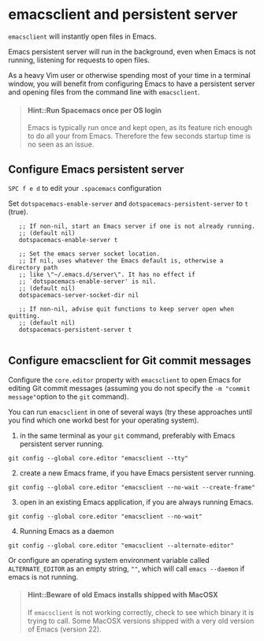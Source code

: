 # emacsclient and persistent server

`emacsclient` will instantly open files in Emacs.

Emacs persistent server will run in the background, even when Emacs is not running, listening for requests to open files.

As a heavy Vim user or otherwise spending most of your time in a terminal window, you will benefit from configuring Emacs to have a persistent server and opening files from the command line with `emacsclient`.

> #### Hint::Run Spacemacs once per OS login
> Emacs is typically run once and kept open, as its feature rich enough to do all your from Emacs.  Therefore the few seconds startup time is no seen as an issue.

## Configure Emacs persistent server

`SPC f e d` to edit your `.spacemacs` configuration

Set `dotspacemacs-enable-server` and `dotspacemacs-persistent-server` to `t` (true).

```elisp
   ;; If non-nil, start an Emacs server if one is not already running.
   ;; (default nil)
   dotspacemacs-enable-server t

   ;; Set the emacs server socket location.
   ;; If nil, uses whatever the Emacs default is, otherwise a directory path
   ;; like \"~/.emacs.d/server\". It has no effect if
   ;; `dotspacemacs-enable-server' is nil.
   ;; (default nil)
   dotspacemacs-server-socket-dir nil

   ;; If non-nil, advise quit functions to keep server open when quitting.
   ;; (default nil)
   dotspacemacs-persistent-server t


```

## Configure emacsclient for Git commit messages
Configure the `core.editor` property with `emacsclient` to open Emacs for editing Git commit messages (assuming you do not specify the `-m "commit message"`option to the `git` command).

You can run `emacsclient` in one of several ways (try these approaches until you find which one workd best for your operating system).

1) in the same terminal as your `git` command, preferably with Emacs persistent server running.

```shell
git config --global core.editor "emacsclient --tty"
```

2) create a new Emacs frame, if you have Emacs persistent server running.

```shell
git config --global core.editor "emacsclient --no-wait --create-frame"
```

3) open in an existing Emacs application, if you are always running Emacs.

```shell
git config --global core.editor "emacsclient --no-wait"
```

4) Running Emacs as a daemon

```shell
git config --global core.editor "emacsclient --alternate-editor"
```

Or configure an operating system environment variable called `ALTERNATE_EDITOR` as an empty string, `""`, which will call `emacs --daemon` if emacs is not running.


> #### Hint::Beware of old Emacs installs shipped with MacOSX
> If `emacsclient` is not working correctly, check to see which binary it is trying to call.  Some MacOSX versions shipped with a very old version of Emacs (version 22).
